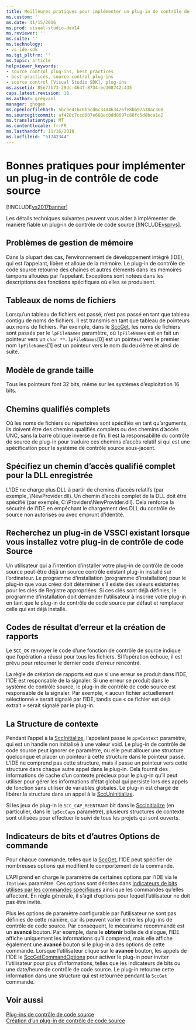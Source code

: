 ```yaml
---
title: Meilleures pratiques pour implémenter un plug-in de contrôle de code Source | Microsoft Docs
ms.custom: ''
ms.date: 11/15/2016
ms.prod: visual-studio-dev14
ms.reviewer: ''
ms.suite: ''
ms.technology:
- vs-ide-sdk
ms.tgt_pltfrm: ''
ms.topic: article
helpviewer_keywords:
- source control plug-ins, best practices
- best practices, source control plug-ins
- source control [Visual Studio SDK], plug-ins
ms.assetid: 85e73b73-29dc-464f-8734-ed308742c435
caps.latest.revision: 18
ms.author: gregvanl
manager: ghogen
ms.openlocfilehash: 5bcbe41bc0b5cd6c348463426fe8bb97a38ac308
ms.sourcegitcommit: af428c7ccd007e668ec0dd8697c88fc5d8bca1e2
ms.translationtype: MT
ms.contentlocale: fr-FR
ms.lasthandoff: 11/16/2018
ms.locfileid: "51742344"
---
```

# <a name="best-practices-for-implementing-a-source-control-plug-in"></a>Bonnes pratiques pour implémenter un plug-in de contrôle de code source
[!INCLUDE[vs2017banner](../includes/vs2017banner.md)]

Les détails techniques suivantes peuvent vous aider à implémenter de manière fiable un plug-in de contrôle de code source [!INCLUDE[vsprvs](../includes/vsprvs-md.md)].  
  
## <a name="memory-management-issues"></a>Problèmes de gestion de mémoire  
 Dans la plupart des cas, l’environnement de développement intégré (IDE), qui est l’appelant, libère et alloue de la mémoire. Le plug-in de contrôle de code source retourne des chaînes et autres éléments dans les mémoires tampons allouées par l’appelant. Exceptions sont notées dans les descriptions des fonctions spécifiques où elles se produisent.  
  
## <a name="arrays-of-file-names"></a>Tableaux de noms de fichiers  
 Lorsqu’un tableau de fichiers est passé, n’est pas passé en tant que tableau contigu de noms de fichiers. Il est transmis en tant que tableau de pointeurs aux noms de fichiers. Par exemple, dans le [SccGet](../extensibility/sccget-function.md), les noms de fichiers sont passés par le `lpFileNames` paramètre, où `lpFileNames` est en fait un pointeur vers un `char **`. `lpFileNames`[0] est un pointeur vers le premier nom `lpFileNames`[1] est un pointeur vers le nom du deuxième et ainsi de suite.  
  
## <a name="large-model"></a>Modèle de grande taille  
 Tous les pointeurs font 32 bits, même sur les systèmes d’exploitation 16 bits.  
  
## <a name="fully-qualified-paths"></a>Chemins qualifiés complets  
 Où les noms de fichiers ou répertoires sont spécifiés en tant qu’arguments, ils doivent être des chemins qualifiés complets ou des chemins d’accès UNC, sans la barre oblique inverse de fin. Il est la responsabilité du contrôle de source de plug-in pour traduire ces chemins d’accès relatif si qui est une spécification pour le système de contrôle source sous-jacent.  
  
## <a name="specify-a-fully-qualified-path-for-the-registered-dll"></a>Spécifiez un chemin d’accès qualifié complet pour la DLL enregistrée  
 L’IDE ne charge plus DLL à partir de chemins d’accès relatifs (par exemple,.\NewProvider.dll). Un chemin d’accès complet de la DLL doit être spécifié (par exemple, C:\Providers\NewProvider.dll). Cela renforce la sécurité de l’IDE en empêchant le chargement des DLL du contrôle de source non autorisés ou avec emprunt d’identité.  
  
## <a name="check-for-an-existing-vssci-plug-in-when-you-install-your-source-control-plug-in"></a>Recherchez un plug-in de VSSCI existant lorsque vous installez votre plug-in de contrôle de code Source  
 Un utilisateur qui a l’intention d’installer votre plug-in de contrôle de code source peut-être déjà un source contrôle existant plug-in installé sur l’ordinateur. Le programme d’installation (programme d’installation) pour le plug-in que vous créez doit déterminer s’il existe des valeurs existantes pour les clés de Registre appropriées. Si ces clés sont déjà définies, le programme d’installation doit demander l’utilisateur à inscrire votre plug-in en tant que le plug-in de contrôle de code source par défaut et remplacer celle qui est déjà installé.  
  
## <a name="error-result-codes-and-reporting"></a>Codes de résultat d’erreur et la création de rapports  
 Le `SCC_OK` renvoyer le code d’une fonction de contrôle de source indique que l’opération a réussi pour tous les fichiers. Si l’opération échoue, il est prévu pour retourner le dernier code d’erreur rencontré.  
  
 La règle de création de rapports est que si une erreur se produit dans l’IDE, l’IDE est responsable de la signaler. Si une erreur se produit dans le système de contrôle source, le plug-in de contrôle de code source est responsable de la signaler. Par exemple, « aucun fichier actuellement sélectionné » serait signalé par l’IDE, tandis que « ce fichier est déjà extrait » serait signalé par le plug-in.  
  
## <a name="the-context-structure"></a>La Structure de contexte  
 Pendant l’appel à la [SccInitialize](../extensibility/sccinitialize-function.md), l’appelant passe le `ppvContext` paramètre, qui est un handle non initialisé à une valeur void. Le plug-in de contrôle de code source peut ignorer ce paramètre, ou elle peut allouer une structure quelconque et placer un pointeur à cette structure dans le pointeur passé. L’IDE ne comprend pas cette structure, mais il passe un pointeur vers cette structure dans chaque autre appel dans le plug-in. Cela fournit des informations de cache d’un contexte précieux pour le plug-in qu’il peut utiliser pour gérer les informations d’état global qui persiste lors des appels de fonction sans utiliser de variables globales. Le plug-in est chargé de libérer la structure dans un appel à la [SccUninitialize](../extensibility/sccuninitialize-function.md).  
  
 Si les jeux de plug-in le `SCC_CAP_REENTRANT` bit dans le [SccInitialize](../extensibility/sccinitialize-function.md) (en particulier, dans le `lpSccCaps` paramètre), plusieurs structures de contexte sont utilisées pour effectuer le suivi de tous les projets qui sont ouverts.  
  
## <a name="bitflags-and-other-command-options"></a>Indicateurs de bits et d’autres Options de commande  
 Pour chaque commande, telles que la [SccGet](../extensibility/sccget-function.md), l’IDE peut spécifier de nombreuses options qui modifient le comportement de la commande.  
  
 L’API prend en charge le paramètre de certaines options par l’IDE via le `fOptions` paramètre. Ces options sont décrites dans [indicateurs de bits utilisés par les commandes spécifiques](../extensibility/bitflags-used-by-specific-commands.md) ainsi que les commandes qu’elles affectent. En règle générale, il s’agit d’options pour lequel l’utilisateur ne doit pas être invité.  
  
 Plus les options de paramètre configurable par l’utilisateur ne sont pas définies de cette manière, car ils peuvent varier entre les plug-ins de contrôle de code source. Par conséquent, le mécanisme recommandé est un **avancé** bouton. Par exemple, dans le **obtenir** boîte de dialogue, l’IDE affiche uniquement les informations qu’il comprend, mais elle affiche également une **avancé** bouton si le plug-in a des options de cette commande. Lorsque l’utilisateur clique sur le **avancé** bouton, les appels de l’IDE le [SccGetCommandOptions](../extensibility/sccgetcommandoptions-function.md) pour activer le plug-in pour inviter l’utilisateur pour plus d’informations, telles que les indicateurs de bits ou une date/heure de contrôle de code source. Le plug-in retourne cette information dans une structure qui est retournée pendant la `SccGet` commande.  
  
## <a name="see-also"></a>Voir aussi  
 [Plug-ins de contrôle de code source](../extensibility/source-control-plug-ins.md)   
 [Création d’un plug-in de contrôle de code source](../extensibility/internals/creating-a-source-control-plug-in.md)


